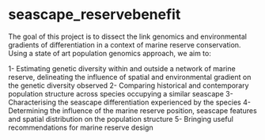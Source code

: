 # seascape_reservebenefit

The goal of this project is to dissect the link genomics and environmental gradients of differentiation in a context of marine reserve conservation.
Using a state of art population genomics approach, we aim to:

1- Estimating genetic diversity within and outside a network of marine reserve, delineating the influence of spatial and environmental gradient on the genetic diversity observed
2- Comparing historical and contemporary population structure across species occupying a similar seascape
3- Characterising the seascape differentiation experienced by the species
4- Determining the influence of the marine reserve position, seascape features and spatial distribution on the population structure 
5- Bringing useful recommendations for marine reserve design
